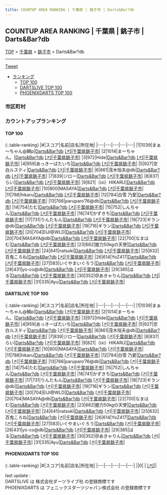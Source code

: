 ```yaml
---
title: COUNTUP AREA RANKING | 千葉県 | 銚子市 | Darts&Bar?db
---
```

## COUNTUP AREA RANKING | 千葉県 | 銚子市 | Darts&Bar?db

[TOP](/darts/rank/) > [千葉県](/darts/rank/千葉県/) > [銚子市](/darts/rank/千葉県/銚子市/) > Darts&Bar?db

___

<a href="https://twitter.com/share?ref_src=twsrc%5Etfw" data-text="COUNTUP AREA RANKING | 千葉県銚子市Darts&Bar?db" class="twitter-share-button" data-hashtags="DARTSLIVE,PHOENIXDARTS,darts,ダーツ" data-show-count="false">Tweet</a>

* [ランキング](#カウントアップランキング)
    * [TOP 100](#top-100)
    * [DARTSLIVE TOP 100](#dartslive-top-100)
    * [PHOENIXDARTS TOP 100](#phoenixdarts-top-100)

### 市区町村

<ul>

</ul>

### カウントアップランキング

#### TOP 100



{:.table-ranking}
|#|スコア|名前|店名|所在地|
|---|---|---|---|---|
|1|1039|<span class="rank-name-dl">まぁ～ちゃん@鯖p</span>|<a href="/darts/rank/shops/eddca7eeca0e22cc0d9b047a20a7ba1e.html">Darts&Bar?db</a> <a href="https://search.dartslive.com/jp/shop/eddca7eeca0e22cc0d9b047a20a7ba1e">[↗]</a>|<a href="/darts/rank/千葉県/銚子市">千葉県銚子市</a>|
|2|1014|<span class="rank-name-dl">まーちゃん。</span>|<a href="/darts/rank/shops/eddca7eeca0e22cc0d9b047a20a7ba1e.html">Darts&Bar?db</a> <a href="https://search.dartslive.com/jp/shop/eddca7eeca0e22cc0d9b047a20a7ba1e">[↗]</a>|<a href="/darts/rank/千葉県/銚子市">千葉県銚子市</a>|
|3|972|<span class="rank-name-dl">Hide</span>|<a href="/darts/rank/shops/eddca7eeca0e22cc0d9b047a20a7ba1e.html">Darts&Bar?db</a> <a href="https://search.dartslive.com/jp/shop/eddca7eeca0e22cc0d9b047a20a7ba1e">[↗]</a>|<a href="/darts/rank/千葉県/銚子市">千葉県銚子市</a>|
|4|959|<span class="rank-name-dl">あっきーばたいち</span>|<a href="/darts/rank/shops/eddca7eeca0e22cc0d9b047a20a7ba1e.html">Darts&Bar?db</a> <a href="https://search.dartslive.com/jp/shop/eddca7eeca0e22cc0d9b047a20a7ba1e">[↗]</a>|<a href="/darts/rank/千葉県/銚子市">千葉県銚子市</a>|
|5|927|<span class="rank-name-dl">空白ルスティ</span>|<a href="/darts/rank/shops/eddca7eeca0e22cc0d9b047a20a7ba1e.html">Darts&Bar?db</a> <a href="https://search.dartslive.com/jp/shop/eddca7eeca0e22cc0d9b047a20a7ba1e">[↗]</a>|<a href="/darts/rank/千葉県/銚子市">千葉県銚子市</a>|
|6|861|<span class="rank-name-dl">茂木恒夫@db</span>|<a href="/darts/rank/shops/eddca7eeca0e22cc0d9b047a20a7ba1e.html">Darts&Bar?db</a> <a href="https://search.dartslive.com/jp/shop/eddca7eeca0e22cc0d9b047a20a7ba1e">[↗]</a>|<a href="/darts/rank/千葉県/銚子市">千葉県銚子市</a>|
|7|839|<span class="rank-name-dl">ジロー</span>|<a href="/darts/rank/shops/eddca7eeca0e22cc0d9b047a20a7ba1e.html">Darts&Bar?db</a> <a href="https://search.dartslive.com/jp/shop/eddca7eeca0e22cc0d9b047a20a7ba1e">[↗]</a>|<a href="/darts/rank/千葉県/銚子市">千葉県銚子市</a>|
|8|837|<span class="rank-name-dl">らい</span>|<a href="/darts/rank/shops/eddca7eeca0e22cc0d9b047a20a7ba1e.html">Darts&Bar?db</a> <a href="https://search.dartslive.com/jp/shop/eddca7eeca0e22cc0d9b047a20a7ba1e">[↗]</a>|<a href="/darts/rank/千葉県/銚子市">千葉県銚子市</a>|
|9|821|<span class="rank-name-dl">（ixi）HIKARU</span>|<a href="/darts/rank/shops/eddca7eeca0e22cc0d9b047a20a7ba1e.html">Darts&Bar?db</a> <a href="https://search.dartslive.com/jp/shop/eddca7eeca0e22cc0d9b047a20a7ba1e">[↗]</a>|<a href="/darts/rank/千葉県/銚子市">千葉県銚子市</a>|
|10|800|<span class="rank-name-dl">MASAYA</span>|<a href="/darts/rank/shops/eddca7eeca0e22cc0d9b047a20a7ba1e.html">Darts&Bar?db</a> <a href="https://search.dartslive.com/jp/shop/eddca7eeca0e22cc0d9b047a20a7ba1e">[↗]</a>|<a href="/darts/rank/千葉県/銚子市">千葉県銚子市</a>|
|11|788|<span class="rank-name-dl">hikaru</span>|<a href="/darts/rank/shops/eddca7eeca0e22cc0d9b047a20a7ba1e.html">Darts&Bar?db</a> <a href="https://search.dartslive.com/jp/shop/eddca7eeca0e22cc0d9b047a20a7ba1e">[↗]</a>|<a href="/darts/rank/千葉県/銚子市">千葉県銚子市</a>|
|12|784|<span class="rank-name-dl">白雪 乃愛</span>|<a href="/darts/rank/shops/eddca7eeca0e22cc0d9b047a20a7ba1e.html">Darts&Bar?db</a> <a href="https://search.dartslive.com/jp/shop/eddca7eeca0e22cc0d9b047a20a7ba1e">[↗]</a>|<a href="/darts/rank/千葉県/銚子市">千葉県銚子市</a>|
|13|766|<span class="rank-name-dl">paruparo’76@db</span>|<a href="/darts/rank/shops/eddca7eeca0e22cc0d9b047a20a7ba1e.html">Darts&Bar?db</a> <a href="https://search.dartslive.com/jp/shop/eddca7eeca0e22cc0d9b047a20a7ba1e">[↗]</a>|<a href="/darts/rank/千葉県/銚子市">千葉県銚子市</a>|
|14|754|<span class="rank-name-dl">たむ</span>|<a href="/darts/rank/shops/eddca7eeca0e22cc0d9b047a20a7ba1e.html">Darts&Bar?db</a> <a href="https://search.dartslive.com/jp/shop/eddca7eeca0e22cc0d9b047a20a7ba1e">[↗]</a>|<a href="/darts/rank/千葉県/銚子市">千葉県銚子市</a>|
|15|752|<span class="rank-name-dl">しんちゃん</span>|<a href="/darts/rank/shops/eddca7eeca0e22cc0d9b047a20a7ba1e.html">Darts&Bar?db</a> <a href="https://search.dartslive.com/jp/shop/eddca7eeca0e22cc0d9b047a20a7ba1e">[↗]</a>|<a href="/darts/rank/千葉県/銚子市">千葉県銚子市</a>|
|16|741|<span class="rank-name-dl">かずきち</span>|<a href="/darts/rank/shops/eddca7eeca0e22cc0d9b047a20a7ba1e.html">Darts&Bar?db</a> <a href="https://search.dartslive.com/jp/shop/eddca7eeca0e22cc0d9b047a20a7ba1e">[↗]</a>|<a href="/darts/rank/千葉県/銚子市">千葉県銚子市</a>|
|17|731|<span class="rank-name-dl">りんたもん</span>|<a href="/darts/rank/shops/eddca7eeca0e22cc0d9b047a20a7ba1e.html">Darts&Bar?db</a> <a href="https://search.dartslive.com/jp/shop/eddca7eeca0e22cc0d9b047a20a7ba1e">[↗]</a>|<a href="/darts/rank/千葉県/銚子市">千葉県銚子市</a>|
|18|723|<span class="rank-name-dl">ギラン@db</span>|<a href="/darts/rank/shops/eddca7eeca0e22cc0d9b047a20a7ba1e.html">Darts&Bar?db</a> <a href="https://search.dartslive.com/jp/shop/eddca7eeca0e22cc0d9b047a20a7ba1e">[↗]</a>|<a href="/darts/rank/千葉県/銚子市">千葉県銚子市</a>|
|19|716|<span class="rank-name-dl">ギラン</span>|<a href="/darts/rank/shops/eddca7eeca0e22cc0d9b047a20a7ba1e.html">Darts&Bar?db</a> <a href="https://search.dartslive.com/jp/shop/eddca7eeca0e22cc0d9b047a20a7ba1e">[↗]</a>|<a href="/darts/rank/千葉県/銚子市">千葉県銚子市</a>|
|20|704|<span class="rank-name-dl">EIJI@WLD</span>|<a href="/darts/rank/shops/eddca7eeca0e22cc0d9b047a20a7ba1e.html">Darts&Bar?db</a> <a href="https://search.dartslive.com/jp/shop/eddca7eeca0e22cc0d9b047a20a7ba1e">[↗]</a>|<a href="/darts/rank/千葉県/銚子市">千葉県銚子市</a>|
|20|704|<span class="rank-name-dl">MASAYA@db</span>|<a href="/darts/rank/shops/eddca7eeca0e22cc0d9b047a20a7ba1e.html">Darts&Bar?db</a> <a href="https://search.dartslive.com/jp/shop/eddca7eeca0e22cc0d9b047a20a7ba1e">[↗]</a>|<a href="/darts/rank/千葉県/銚子市">千葉県銚子市</a>|
|22|700|<span class="rank-name-dl">なまはむ</span>|<a href="/darts/rank/shops/eddca7eeca0e22cc0d9b047a20a7ba1e.html">Darts&Bar?db</a> <a href="https://search.dartslive.com/jp/shop/eddca7eeca0e22cc0d9b047a20a7ba1e">[↗]</a>|<a href="/darts/rank/千葉県/銚子市">千葉県銚子市</a>|
|23|682|<span class="rank-name-dl">握力50kgの天使</span>|<a href="/darts/rank/shops/eddca7eeca0e22cc0d9b047a20a7ba1e.html">Darts&Bar?db</a> <a href="https://search.dartslive.com/jp/shop/eddca7eeca0e22cc0d9b047a20a7ba1e">[↗]</a>|<a href="/darts/rank/千葉県/銚子市">千葉県銚子市</a>|
|24|641|<span class="rank-name-dl">natsuki</span>|<a href="/darts/rank/shops/eddca7eeca0e22cc0d9b047a20a7ba1e.html">Darts&Bar?db</a> <a href="https://search.dartslive.com/jp/shop/eddca7eeca0e22cc0d9b047a20a7ba1e">[↗]</a>|<a href="/darts/rank/千葉県/銚子市">千葉県銚子市</a>|
|25|632|<span class="rank-name-dl">百鬼ころね</span>|<a href="/darts/rank/shops/eddca7eeca0e22cc0d9b047a20a7ba1e.html">Darts&Bar?db</a> <a href="https://search.dartslive.com/jp/shop/eddca7eeca0e22cc0d9b047a20a7ba1e">[↗]</a>|<a href="/darts/rank/千葉県/銚子市">千葉県銚子市</a>|
|26|614|<span class="rank-name-dl">YoZ417</span>|<a href="/darts/rank/shops/eddca7eeca0e22cc0d9b047a20a7ba1e.html">Darts&Bar?db</a> <a href="https://search.dartslive.com/jp/shop/eddca7eeca0e22cc0d9b047a20a7ba1e">[↗]</a>|<a href="/darts/rank/千葉県/銚子市">千葉県銚子市</a>|
|27|583|<span class="rank-name-dl">いぐやまいぐろう</span>|<a href="/darts/rank/shops/eddca7eeca0e22cc0d9b047a20a7ba1e.html">Darts&Bar?db</a> <a href="https://search.dartslive.com/jp/shop/eddca7eeca0e22cc0d9b047a20a7ba1e">[↗]</a>|<a href="/darts/rank/千葉県/銚子市">千葉県銚子市</a>|
|28|431|<span class="rank-name-dl">yo-co@db</span>|<a href="/darts/rank/shops/eddca7eeca0e22cc0d9b047a20a7ba1e.html">Darts&Bar?db</a> <a href="https://search.dartslive.com/jp/shop/eddca7eeca0e22cc0d9b047a20a7ba1e">[↗]</a>|<a href="/darts/rank/千葉県/銚子市">千葉県銚子市</a>|
|29|385|<span class="rank-name-dl">はる</span>|<a href="/darts/rank/shops/eddca7eeca0e22cc0d9b047a20a7ba1e.html">Darts&Bar?db</a> <a href="https://search.dartslive.com/jp/shop/eddca7eeca0e22cc0d9b047a20a7ba1e">[↗]</a>|<a href="/darts/rank/千葉県/銚子市">千葉県銚子市</a>|
|30|352|<span class="rank-name-dl">@あきゃりん</span>|<a href="/darts/rank/shops/eddca7eeca0e22cc0d9b047a20a7ba1e.html">Darts&Bar?db</a> <a href="https://search.dartslive.com/jp/shop/eddca7eeca0e22cc0d9b047a20a7ba1e">[↗]</a>|<a href="/darts/rank/千葉県/銚子市">千葉県銚子市</a>|
|31|335|<span class="rank-name-dl">Ayu</span>|<a href="/darts/rank/shops/eddca7eeca0e22cc0d9b047a20a7ba1e.html">Darts&Bar?db</a> <a href="https://search.dartslive.com/jp/shop/eddca7eeca0e22cc0d9b047a20a7ba1e">[↗]</a>|<a href="/darts/rank/千葉県/銚子市">千葉県銚子市</a>|


#### DARTSLIVE TOP 100



{:.table-ranking}
|#|スコア|名前|店名|所在地|
|---|---|---|---|---|
|1|1039|<span class="rank-name-dl">まぁ～ちゃん@鯖p</span>|<a href="/darts/rank/shops/eddca7eeca0e22cc0d9b047a20a7ba1e.html">Darts&Bar?db</a> <a href="https://search.dartslive.com/jp/shop/eddca7eeca0e22cc0d9b047a20a7ba1e">[↗]</a>|<a href="/darts/rank/千葉県/銚子市">千葉県銚子市</a>|
|2|1014|<span class="rank-name-dl">まーちゃん。</span>|<a href="/darts/rank/shops/eddca7eeca0e22cc0d9b047a20a7ba1e.html">Darts&Bar?db</a> <a href="https://search.dartslive.com/jp/shop/eddca7eeca0e22cc0d9b047a20a7ba1e">[↗]</a>|<a href="/darts/rank/千葉県/銚子市">千葉県銚子市</a>|
|3|972|<span class="rank-name-dl">Hide</span>|<a href="/darts/rank/shops/eddca7eeca0e22cc0d9b047a20a7ba1e.html">Darts&Bar?db</a> <a href="https://search.dartslive.com/jp/shop/eddca7eeca0e22cc0d9b047a20a7ba1e">[↗]</a>|<a href="/darts/rank/千葉県/銚子市">千葉県銚子市</a>|
|4|959|<span class="rank-name-dl">あっきーばたいち</span>|<a href="/darts/rank/shops/eddca7eeca0e22cc0d9b047a20a7ba1e.html">Darts&Bar?db</a> <a href="https://search.dartslive.com/jp/shop/eddca7eeca0e22cc0d9b047a20a7ba1e">[↗]</a>|<a href="/darts/rank/千葉県/銚子市">千葉県銚子市</a>|
|5|927|<span class="rank-name-dl">空白ルスティ</span>|<a href="/darts/rank/shops/eddca7eeca0e22cc0d9b047a20a7ba1e.html">Darts&Bar?db</a> <a href="https://search.dartslive.com/jp/shop/eddca7eeca0e22cc0d9b047a20a7ba1e">[↗]</a>|<a href="/darts/rank/千葉県/銚子市">千葉県銚子市</a>|
|6|861|<span class="rank-name-dl">茂木恒夫@db</span>|<a href="/darts/rank/shops/eddca7eeca0e22cc0d9b047a20a7ba1e.html">Darts&Bar?db</a> <a href="https://search.dartslive.com/jp/shop/eddca7eeca0e22cc0d9b047a20a7ba1e">[↗]</a>|<a href="/darts/rank/千葉県/銚子市">千葉県銚子市</a>|
|7|839|<span class="rank-name-dl">ジロー</span>|<a href="/darts/rank/shops/eddca7eeca0e22cc0d9b047a20a7ba1e.html">Darts&Bar?db</a> <a href="https://search.dartslive.com/jp/shop/eddca7eeca0e22cc0d9b047a20a7ba1e">[↗]</a>|<a href="/darts/rank/千葉県/銚子市">千葉県銚子市</a>|
|8|837|<span class="rank-name-dl">らい</span>|<a href="/darts/rank/shops/eddca7eeca0e22cc0d9b047a20a7ba1e.html">Darts&Bar?db</a> <a href="https://search.dartslive.com/jp/shop/eddca7eeca0e22cc0d9b047a20a7ba1e">[↗]</a>|<a href="/darts/rank/千葉県/銚子市">千葉県銚子市</a>|
|9|821|<span class="rank-name-dl">（ixi）HIKARU</span>|<a href="/darts/rank/shops/eddca7eeca0e22cc0d9b047a20a7ba1e.html">Darts&Bar?db</a> <a href="https://search.dartslive.com/jp/shop/eddca7eeca0e22cc0d9b047a20a7ba1e">[↗]</a>|<a href="/darts/rank/千葉県/銚子市">千葉県銚子市</a>|
|10|800|<span class="rank-name-dl">MASAYA</span>|<a href="/darts/rank/shops/eddca7eeca0e22cc0d9b047a20a7ba1e.html">Darts&Bar?db</a> <a href="https://search.dartslive.com/jp/shop/eddca7eeca0e22cc0d9b047a20a7ba1e">[↗]</a>|<a href="/darts/rank/千葉県/銚子市">千葉県銚子市</a>|
|11|788|<span class="rank-name-dl">hikaru</span>|<a href="/darts/rank/shops/eddca7eeca0e22cc0d9b047a20a7ba1e.html">Darts&Bar?db</a> <a href="https://search.dartslive.com/jp/shop/eddca7eeca0e22cc0d9b047a20a7ba1e">[↗]</a>|<a href="/darts/rank/千葉県/銚子市">千葉県銚子市</a>|
|12|784|<span class="rank-name-dl">白雪 乃愛</span>|<a href="/darts/rank/shops/eddca7eeca0e22cc0d9b047a20a7ba1e.html">Darts&Bar?db</a> <a href="https://search.dartslive.com/jp/shop/eddca7eeca0e22cc0d9b047a20a7ba1e">[↗]</a>|<a href="/darts/rank/千葉県/銚子市">千葉県銚子市</a>|
|13|766|<span class="rank-name-dl">paruparo’76@db</span>|<a href="/darts/rank/shops/eddca7eeca0e22cc0d9b047a20a7ba1e.html">Darts&Bar?db</a> <a href="https://search.dartslive.com/jp/shop/eddca7eeca0e22cc0d9b047a20a7ba1e">[↗]</a>|<a href="/darts/rank/千葉県/銚子市">千葉県銚子市</a>|
|14|754|<span class="rank-name-dl">たむ</span>|<a href="/darts/rank/shops/eddca7eeca0e22cc0d9b047a20a7ba1e.html">Darts&Bar?db</a> <a href="https://search.dartslive.com/jp/shop/eddca7eeca0e22cc0d9b047a20a7ba1e">[↗]</a>|<a href="/darts/rank/千葉県/銚子市">千葉県銚子市</a>|
|15|752|<span class="rank-name-dl">しんちゃん</span>|<a href="/darts/rank/shops/eddca7eeca0e22cc0d9b047a20a7ba1e.html">Darts&Bar?db</a> <a href="https://search.dartslive.com/jp/shop/eddca7eeca0e22cc0d9b047a20a7ba1e">[↗]</a>|<a href="/darts/rank/千葉県/銚子市">千葉県銚子市</a>|
|16|741|<span class="rank-name-dl">かずきち</span>|<a href="/darts/rank/shops/eddca7eeca0e22cc0d9b047a20a7ba1e.html">Darts&Bar?db</a> <a href="https://search.dartslive.com/jp/shop/eddca7eeca0e22cc0d9b047a20a7ba1e">[↗]</a>|<a href="/darts/rank/千葉県/銚子市">千葉県銚子市</a>|
|17|731|<span class="rank-name-dl">りんたもん</span>|<a href="/darts/rank/shops/eddca7eeca0e22cc0d9b047a20a7ba1e.html">Darts&Bar?db</a> <a href="https://search.dartslive.com/jp/shop/eddca7eeca0e22cc0d9b047a20a7ba1e">[↗]</a>|<a href="/darts/rank/千葉県/銚子市">千葉県銚子市</a>|
|18|723|<span class="rank-name-dl">ギラン@db</span>|<a href="/darts/rank/shops/eddca7eeca0e22cc0d9b047a20a7ba1e.html">Darts&Bar?db</a> <a href="https://search.dartslive.com/jp/shop/eddca7eeca0e22cc0d9b047a20a7ba1e">[↗]</a>|<a href="/darts/rank/千葉県/銚子市">千葉県銚子市</a>|
|19|716|<span class="rank-name-dl">ギラン</span>|<a href="/darts/rank/shops/eddca7eeca0e22cc0d9b047a20a7ba1e.html">Darts&Bar?db</a> <a href="https://search.dartslive.com/jp/shop/eddca7eeca0e22cc0d9b047a20a7ba1e">[↗]</a>|<a href="/darts/rank/千葉県/銚子市">千葉県銚子市</a>|
|20|704|<span class="rank-name-dl">EIJI@WLD</span>|<a href="/darts/rank/shops/eddca7eeca0e22cc0d9b047a20a7ba1e.html">Darts&Bar?db</a> <a href="https://search.dartslive.com/jp/shop/eddca7eeca0e22cc0d9b047a20a7ba1e">[↗]</a>|<a href="/darts/rank/千葉県/銚子市">千葉県銚子市</a>|
|20|704|<span class="rank-name-dl">MASAYA@db</span>|<a href="/darts/rank/shops/eddca7eeca0e22cc0d9b047a20a7ba1e.html">Darts&Bar?db</a> <a href="https://search.dartslive.com/jp/shop/eddca7eeca0e22cc0d9b047a20a7ba1e">[↗]</a>|<a href="/darts/rank/千葉県/銚子市">千葉県銚子市</a>|
|22|700|<span class="rank-name-dl">なまはむ</span>|<a href="/darts/rank/shops/eddca7eeca0e22cc0d9b047a20a7ba1e.html">Darts&Bar?db</a> <a href="https://search.dartslive.com/jp/shop/eddca7eeca0e22cc0d9b047a20a7ba1e">[↗]</a>|<a href="/darts/rank/千葉県/銚子市">千葉県銚子市</a>|
|23|682|<span class="rank-name-dl">握力50kgの天使</span>|<a href="/darts/rank/shops/eddca7eeca0e22cc0d9b047a20a7ba1e.html">Darts&Bar?db</a> <a href="https://search.dartslive.com/jp/shop/eddca7eeca0e22cc0d9b047a20a7ba1e">[↗]</a>|<a href="/darts/rank/千葉県/銚子市">千葉県銚子市</a>|
|24|641|<span class="rank-name-dl">natsuki</span>|<a href="/darts/rank/shops/eddca7eeca0e22cc0d9b047a20a7ba1e.html">Darts&Bar?db</a> <a href="https://search.dartslive.com/jp/shop/eddca7eeca0e22cc0d9b047a20a7ba1e">[↗]</a>|<a href="/darts/rank/千葉県/銚子市">千葉県銚子市</a>|
|25|632|<span class="rank-name-dl">百鬼ころね</span>|<a href="/darts/rank/shops/eddca7eeca0e22cc0d9b047a20a7ba1e.html">Darts&Bar?db</a> <a href="https://search.dartslive.com/jp/shop/eddca7eeca0e22cc0d9b047a20a7ba1e">[↗]</a>|<a href="/darts/rank/千葉県/銚子市">千葉県銚子市</a>|
|26|614|<span class="rank-name-dl">YoZ417</span>|<a href="/darts/rank/shops/eddca7eeca0e22cc0d9b047a20a7ba1e.html">Darts&Bar?db</a> <a href="https://search.dartslive.com/jp/shop/eddca7eeca0e22cc0d9b047a20a7ba1e">[↗]</a>|<a href="/darts/rank/千葉県/銚子市">千葉県銚子市</a>|
|27|583|<span class="rank-name-dl">いぐやまいぐろう</span>|<a href="/darts/rank/shops/eddca7eeca0e22cc0d9b047a20a7ba1e.html">Darts&Bar?db</a> <a href="https://search.dartslive.com/jp/shop/eddca7eeca0e22cc0d9b047a20a7ba1e">[↗]</a>|<a href="/darts/rank/千葉県/銚子市">千葉県銚子市</a>|
|28|431|<span class="rank-name-dl">yo-co@db</span>|<a href="/darts/rank/shops/eddca7eeca0e22cc0d9b047a20a7ba1e.html">Darts&Bar?db</a> <a href="https://search.dartslive.com/jp/shop/eddca7eeca0e22cc0d9b047a20a7ba1e">[↗]</a>|<a href="/darts/rank/千葉県/銚子市">千葉県銚子市</a>|
|29|385|<span class="rank-name-dl">はる</span>|<a href="/darts/rank/shops/eddca7eeca0e22cc0d9b047a20a7ba1e.html">Darts&Bar?db</a> <a href="https://search.dartslive.com/jp/shop/eddca7eeca0e22cc0d9b047a20a7ba1e">[↗]</a>|<a href="/darts/rank/千葉県/銚子市">千葉県銚子市</a>|
|30|352|<span class="rank-name-dl">@あきゃりん</span>|<a href="/darts/rank/shops/eddca7eeca0e22cc0d9b047a20a7ba1e.html">Darts&Bar?db</a> <a href="https://search.dartslive.com/jp/shop/eddca7eeca0e22cc0d9b047a20a7ba1e">[↗]</a>|<a href="/darts/rank/千葉県/銚子市">千葉県銚子市</a>|
|31|335|<span class="rank-name-dl">Ayu</span>|<a href="/darts/rank/shops/eddca7eeca0e22cc0d9b047a20a7ba1e.html">Darts&Bar?db</a> <a href="https://search.dartslive.com/jp/shop/eddca7eeca0e22cc0d9b047a20a7ba1e">[↗]</a>|<a href="/darts/rank/千葉県/銚子市">千葉県銚子市</a>|


#### PHOENIXDARTS TOP 100



{:.table-ranking}
|#|スコア|名前|店名|所在地|
|---|---|---|---|---|
||0|<span class="rank-name-dl"> </span>|<a href="/darts/rank/shops/.html"></a> <a href="">[↗]</a>|<a href="/darts/rank//"></a>|


<div class="footer border-top border-gray-light mt-5 pt-3 text-right text-gray">
    last update : <span style="font-weight: italic" id="foot_last_modified"></span><br />
    DARTSLIVE は 株式会社ダーツライブ社 の登録商標です<br />
    PHOENIXDARTS は フェニックスダーツジャパン株式会社 の登録商標です<br />
</div>

<script src="https://cdnjs.cloudflare.com/ajax/libs/jquery.tablesorter/2.31.3/js/jquery.tablesorter.min.js" integrity="sha512-qzgd5cYSZcosqpzpn7zF2ZId8f/8CHmFKZ8j7mU4OUXTNRd5g+ZHBPsgKEwoqxCtdQvExE5LprwwPAgoicguNg==" crossorigin="anonymous" referrerpolicy="no-referrer"></script>
<link rel="stylesheet" href="https://cdnjs.cloudflare.com/ajax/libs/jquery.tablesorter/2.31.3/css/theme.default.min.css" integrity="sha512-wghhOJkjQX0Lh3NSWvNKeZ0ZpNn+SPVXX1Qyc9OCaogADktxrBiBdKGDoqVUOyhStvMBmJQ8ZdMHiR3wuEq8+w==" crossorigin="anonymous" referrerpolicy="no-referrer" />
<script>
$(function() {
    $(".table-ranking").tablesorter({sortList:[[0, 0]]});
    $("#foot_last_modified").text(formatDate(new Date(document.lastModified), 'yyyy-MM-dd HH:mm:ss'));
});
</script>

<script async src="https://platform.twitter.com/widgets.js" charset="utf-8"></script>